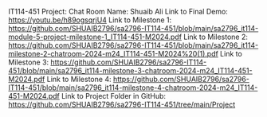 IT114-451 Project: Chat Room Name: Shuaib Ali
Link to Final Demo: https://youtu.be/h89ogsqrjU4
Link to Milestone 1: https://github.com/SHUAIB2796/sa2796-IT114-451/blob/main/sa2796_it114-module-5-project-milestone-1_IT114-451-M2024.pdf
Link to Milestone 2: https://github.com/SHUAIB2796/sa2796-IT114-451/blob/main/sa2796_it114-milestone-2-chatroom-2024-m24_IT114-451-M2024%20(1).pdf
Link to Milestone 3: https://github.com/SHUAIB2796/sa2796-IT114-451/blob/main/sa2796_it114-milestone-3-chatroom-2024-m24_IT114-451-M2024.pdf
Link to Milestone 4: https://github.com/SHUAIB2796/sa2796-IT114-451/blob/main/sa2796_it114-milestone-4-chatroom-2024-m24_IT114-451-M2024.pdf
Link to Project Folder in GitHub: https://github.com/SHUAIB2796/sa2796-IT114-451/tree/main/Project 

